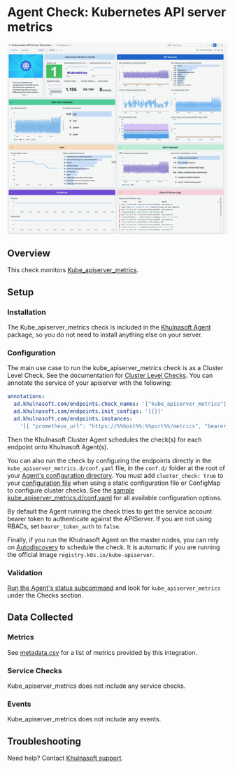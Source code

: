 # Agent Check: Kubernetes API server metrics

![Kubernetes API Server dashboard][1]

## Overview

This check monitors [Kube_apiserver_metrics][2].

## Setup

### Installation

The Kube_apiserver_metrics check is included in the [Khulnasoft Agent][3] package, so you do not need to install anything else on your server.

### Configuration

The main use case to run the kube_apiserver_metrics check is as a Cluster Level Check.
See the documentation for [Cluster Level Checks][4].
You can annotate the service of your apiserver with the following:

```yaml
annotations:
  ad.khulnasoft.com/endpoints.check_names: '["kube_apiserver_metrics"]'
  ad.khulnasoft.com/endpoints.init_configs: '[{}]'
  ad.khulnasoft.com/endpoints.instances:
    '[{ "prometheus_url": "https://%%host%%:%%port%%/metrics", "bearer_token_auth": "true" }]'
```

Then the Khulnasoft Cluster Agent schedules the check(s) for each endpoint onto Khulnasoft Agent(s). 

You can also run the check by configuring the endpoints directly in the `kube_apiserver_metrics.d/conf.yaml` file, in the `conf.d/` folder at the root of your [Agent's configuration directory][5].
You must add `cluster_check: true` to your [configuration file][6] when using a static configuration file or ConfigMap to configure cluster checks. See the [sample kube_apiserver_metrics.d/conf.yaml][7] for all available configuration options.

By default the Agent running the check tries to get the service account bearer token to authenticate against the APIServer. If you are not using RBACs, set `bearer_token_auth` to `false`.

Finally, if you run the Khulnasoft Agent on the master nodes, you can rely on [Autodiscovery][8] to schedule the check. It is automatic if you are running the official image `registry.k8s.io/kube-apiserver`.

### Validation

[Run the Agent's status subcommand][9] and look for `kube_apiserver_metrics` under the Checks section.

## Data Collected

### Metrics

See [metadata.csv][10] for a list of metrics provided by this integration.

### Service Checks

Kube_apiserver_metrics does not include any service checks.

### Events

Kube_apiserver_metrics does not include any events.

## Troubleshooting

Need help? Contact [Khulnasoft support][11].

[1]: https://raw.githubusercontent.com/KhulnaSoft/integrations-core/master/kube_apiserver_metrics/images/screenshot.png
[2]: https://kubernetes.io/docs/reference/command-line-tools-reference/kube-apiserver
[3]: https://app.khulnasoft.com/account/settings/agent/latest
[4]: https://docs.khulnasoft.com/agent/cluster_agent/clusterchecks/
[5]: https://docs.khulnasoft.com/agent/guide/agent-configuration-files/#agent-configuration-directory
[6]: https://docs.khulnasoft.com/agent/cluster_agent/clusterchecks/#set-up-cluster-checks
[7]: https://github.com/KhulnaSoft/integrations-core/blob/master/kube_apiserver_metrics/khulnasoft_checks/kube_apiserver_metrics/data/conf.yaml.example
[8]: https://docs.khulnasoft.com/agent/kubernetes/integrations/
[9]: https://docs.khulnasoft.com/agent/faq/agent-commands/#agent-status-and-information
[10]: https://github.com/KhulnaSoft/integrations-core/blob/master/kube_apiserver_metrics/metadata.csv
[11]: https://docs.khulnasoft.com/help/
